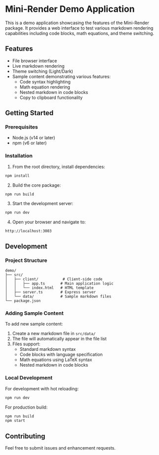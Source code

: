 # Mini-Render Demo Application

This is a demo application showcasing the features of the Mini-Render package. It provides a web interface to test various markdown rendering capabilities including code blocks, math equations, and theme switching.

## Features

- File browser interface
- Live markdown rendering
- Theme switching (Light/Dark)
- Sample content demonstrating various features:
  - Code syntax highlighting
  - Math equation rendering
  - Nested markdown in code blocks
  - Copy to clipboard functionality

## Getting Started

### Prerequisites

- Node.js (v14 or later)
- npm (v6 or later)

### Installation

1. From the root directory, install dependencies:
```bash
npm install
```

2. Build the core package:
```bash
npm run build
```

3. Start the development server:
```bash
npm run dev
```

4. Open your browser and navigate to:
```
http://localhost:3003
```

## Development

### Project Structure

```
demo/
├── src/
│   ├── client/           # Client-side code
│   │   ├── app.ts       # Main application logic
│   │   └── index.html   # HTML template
│   ├── server.ts        # Express server
│   └── data/            # Sample markdown files
└── package.json
```

### Adding Sample Content

To add new sample content:

1. Create a new markdown file in `src/data/`
2. The file will automatically appear in the file list
3. Files support:
   - Standard markdown syntax
   - Code blocks with language specification
   - Math equations using LaTeX syntax
   - Nested markdown in code blocks

### Local Development

For development with hot reloading:

```bash
npm run dev
```

For production build:

```bash
npm run build
npm start
```

## Contributing

Feel free to submit issues and enhancement requests. 